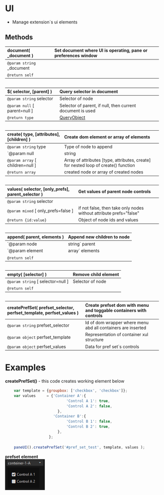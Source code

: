 # UI  
* Manage extension`s ui elements  


## Methods  

| __document__( \_document )	| Set document where UI is operating, pane or preferences window	|  
|:---	|:---	|  
|`@param string` \_document	|	|  
|`@return self`	|	|  

##  

| __$__( selector, [parent] )	|Query selector in document	|  
|:---	|:---	|  
|`@param string` selector	|Selector of node	|  
|`@param null` [ parent=null ]	|Selector of parent, if null, then current document is used	|  
|`@return type`	|[QueryObject](https://docs.activestate.com/komodo/11/sdk/api/module-ko_dom-QueryObject.html)	|  

##  

| __create__( type, [attributes], [children] )	|Create dom element or array of elements	|  
|:---	|:---	|  
|`@param string` type	|Type of node to append	|  
|`@param null|string|object|[object]` [attributes]	|Attributes for controls, define array of strings or array of objects for adding multiple nodes	|  
|`@param array` [ children=null ]	|Array of attributes [type, attributes, create] for nested loop of create() function  
|`@return array`	|created node or array of created nodes	|  

##  
| __values__( selector, [only_prefs], parent_selector )	|Get values of parent node controls	|  
|:---	|:---	|  
|`@param string` selector	|	|  
|`@param mixed` [ only_prefs=false ]	|if not false, then take only nodes without attribute prefs="false"	|  
|`@return {id:value}`	|Object of node ids and values	|  

##  

| __append__( parent, elements )	|Append new children to node	|  
|:---	|:---	|  
|`@param node|string` parent	|Node element or selector of parent to append children	|  
|`@param element|array` elements	|Element to append	|  
|`@return self`	|	|  

##  

| __empty__( [selector] )	|Remove child element	|  
|:---	|:---	|  
|`@param string` [ selector=null ]	|Selector of node	|  
|`@return self`	|	|  

##  

| __createPrefSet__( prefset_selector, perfset_template, perfset_values )	|Create prefset dom with menu and toggable containers with controls	|  
|:---	|:---	|  
|`@param string` prefset_selector	|Id of dom wrapper where menu abd all containers are inserted	|  
|`@param object` perfset_template	|Representation of container xul structure	|  
|`@param object` perfset_values	|Data for pref set`s controls	|  

##  


# Examples  
__createPrefSet()__  - this code creates working element below  
``` JavaScript  
    var template = {groupbox: ['checkbox', 'checkbox']};  
    var values     = {'Container A':{  
                            'Control A 1': true,  
                            'Control A 2': false,  
                        },  
                      'Container B':{  
                            'Control B 1': false,  
                            'Control B 2': true,  
                        },  
                    };  

	paneUI().createPrefSet('#pref_set_test', template, values );  
```  
__prefset element__  
![prefset](Test/prefset.gif)  
  